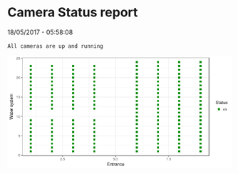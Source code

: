 Camera Status report
================
18/05/2017 - 05:58:08

    All cameras are up and running

![](camreport_files/figure-markdown_github/unnamed-chunk-2-1.png)
